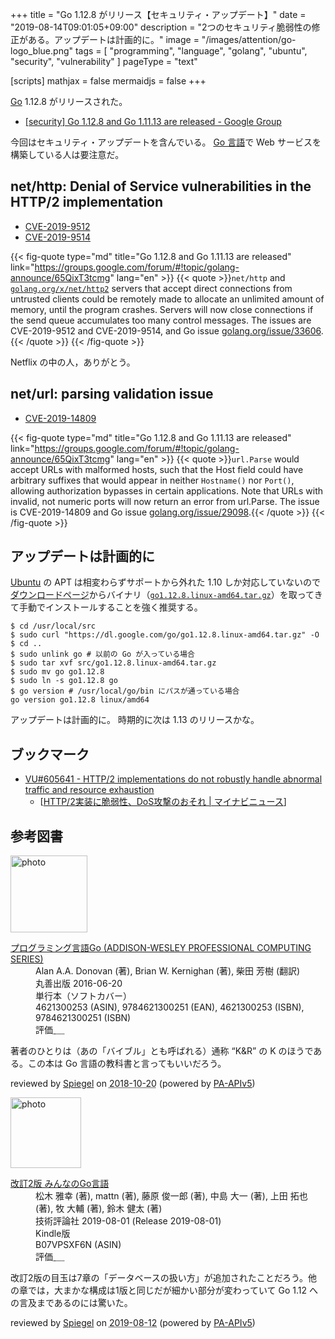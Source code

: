 +++
title = "Go 1.12.8 がリリース【セキュリティ・アップデート】"
date =  "2019-08-14T09:01:05+09:00"
description = "2つのセキュリティ脆弱性の修正がある。アップデートは計画的に。"
image = "/images/attention/go-logo_blue.png"
tags  = [ "programming", "language", "golang", "ubuntu", "security", "vulnerability" ]
pageType = "text"

[scripts]
  mathjax = false
  mermaidjs = false
+++

[Go] 1.12.8 がリリースされた。

- [[security] Go 1.12.8 and Go 1.11.13 are released - Google Group](https://groups.google.com/forum/#!topic/golang-announce/65QixT3tcmg)

今回はセキュリティ・アップデートを含んでいる。
[Go 言語]で Web サービスを構築している人は要注意だ。

## net/http: Denial of Service vulnerabilities in the HTTP/2 implementation

- [CVE-2019-9512](https://nvd.nist.gov/vuln/detail/CVE-2019-9512)
- [CVE-2019-9514](https://nvd.nist.gov/vuln/detail/CVE-2019-9514)

{{< fig-quote type="md" title="Go 1.12.8 and Go 1.11.13 are released" link="https://groups.google.com/forum/#!topic/golang-announce/65QixT3tcmg" lang="en" >}}
{{< quote >}}`net/http` and [`golang.org/x/net/http2`](http://golang.org/x/net/http2) servers that accept direct connections from untrusted clients could be remotely made to allocate an unlimited amount of memory, until the program crashes. Servers will now close connections if the send queue accumulates too many control messages.
The issues are CVE-2019-9512 and CVE-2019-9514, and Go issue [golang.org/issue/33606](https://golang.org/issue/33606).{{< /quote >}}
{{< /fig-quote >}}

Netflix の中の人，ありがとう。

## net/url: parsing validation issue

- [CVE-2019-14809](https://nvd.nist.gov/vuln/detail/CVE-2019-14809)

{{< fig-quote type="md" title="Go 1.12.8 and Go 1.11.13 are released" link="https://groups.google.com/forum/#!topic/golang-announce/65QixT3tcmg" lang="en" >}}
{{< quote >}}`url.Parse` would accept URLs with malformed hosts, such that the Host field could have arbitrary suffixes that would appear in neither `Hostname()` nor `Port()`, allowing authorization bypasses in certain applications. Note that URLs with invalid, not numeric ports will now return an error from url.Parse.
The issue is CVE-2019-14809 and Go issue [golang.org/issue/29098](https://golang.org/issue/29098).{{< /quote >}}
{{< /fig-quote >}}

## アップデートは計画的に

[Ubuntu] の APT は相変わらずサポートから外れた 1.10 しか対応していないので[ダウンロードページ](https://golang.org/dl/ "Downloads - The Go Programming Language")からバイナリ（[`go1.12.8.linux-amd64.tar.gz`](https://dl.google.com/go/go1.12.8.linux-amd64.tar.gz)）を取ってきて手動でインストールすることを強く推奨する。

```text
$ cd /usr/local/src
$ sudo curl "https://dl.google.com/go/go1.12.8.linux-amd64.tar.gz" -O
$ cd ..
$ sudo unlink go # 以前の Go が入っている場合
$ sudo tar xvf src/go1.12.8.linux-amd64.tar.gz
$ sudo mv go go1.12.8
$ sudo ln -s go1.12.8 go
$ go version # /usr/local/go/bin にパスが通っている場合
go version go1.12.8 linux/amd64
```

アップデートは計画的に。
時期的に次は 1.13 のリリースかな。

[Go]: https://golang.org/ "The Go Programming Language"
[Go 言語]: https://golang.org/ "The Go Programming Language"
[Ubuntu]: https://www.ubuntu.com/ "The leading operating system for PCs, IoT devices, servers and the cloud | Ubuntu"

## ブックマーク

- [VU#605641 - HTTP/2 implementations do not robustly handle abnormal traffic and resource exhaustion](https://www.kb.cert.org/vuls/id/605641/)
    - [[HTTP/2実装に脆弱性、DoS攻撃のおそれ | マイナビニュース](https://news.mynavi.jp/article/20190816-877630/)]

## 参考図書

<div class="hreview">
  <div class="photo"><a class="item url" href="https://www.amazon.co.jp/dp/4621300253?tag=baldandersinf-22&linkCode=ogi&th=1&psc=1"><img src="https://m.media-amazon.com/images/I/41meaSLNFfL._SL160_.jpg" width="123" alt="photo"></a></div>
  <dl class="fn">
    <dt><a href="https://www.amazon.co.jp/dp/4621300253?tag=baldandersinf-22&linkCode=ogi&th=1&psc=1">プログラミング言語Go (ADDISON-WESLEY PROFESSIONAL COMPUTING SERIES)</a></dt>
    <dd>Alan A.A. Donovan (著), Brian W. Kernighan (著), 柴田 芳樹 (翻訳)</dd>
    <dd>丸善出版 2016-06-20</dd>
    <dd>単行本（ソフトカバー）</dd>
    <dd>4621300253 (ASIN), 9784621300251 (EAN), 4621300253 (ISBN), 9784621300251 (ISBN)</dd>
    <dd>評価<abbr class="rating fa-sm" title="5">&nbsp;<i class="fas fa-star"></i>&nbsp;<i class="fas fa-star"></i>&nbsp;<i class="fas fa-star"></i>&nbsp;<i class="fas fa-star"></i>&nbsp;<i class="fas fa-star"></i></abbr></dd>
  </dl>
  <p class="description">著者のひとりは（あの「バイブル」とも呼ばれる）通称 “K&amp;R” の K のほうである。この本は Go 言語の教科書と言ってもいいだろう。</p>
  <p class="powered-by">reviewed by <a href='#maker' class='reviewer'>Spiegel</a> on <abbr class="dtreviewed" title="2018-10-20">2018-10-20</abbr> (powered by <a href="https://affiliate.amazon.co.jp/assoc_credentials/home">PA-APIv5</a>)</p>
</div>

<div class="hreview">
  <div class="photo"><a class="item url" href="https://www.amazon.co.jp/dp/B07VPSXF6N?tag=baldandersinf-22&linkCode=ogi&th=1&psc=1"><img src="https://m.media-amazon.com/images/I/51jif840ScL._SL160_.jpg" width="113" alt="photo"></a></div>
  <dl class="fn">
    <dt><a href="https://www.amazon.co.jp/dp/B07VPSXF6N?tag=baldandersinf-22&linkCode=ogi&th=1&psc=1">改訂2版 みんなのGo言語</a></dt>
    <dd>松木 雅幸 (著), mattn (著), 藤原 俊一郎 (著), 中島 大一 (著), 上田 拓也 (著), 牧 大輔 (著), 鈴木 健太 (著)</dd>
    <dd>技術評論社 2019-08-01 (Release 2019-08-01)</dd>
    <dd>Kindle版</dd>
    <dd>B07VPSXF6N (ASIN)</dd>
    <dd>評価<abbr class="rating fa-sm" title="4">&nbsp;<i class="fas fa-star"></i>&nbsp;<i class="fas fa-star"></i>&nbsp;<i class="fas fa-star"></i>&nbsp;<i class="fas fa-star"></i>&nbsp;<i class="far fa-star"></i></abbr></dd>
  </dl>
  <p class="description">改訂2版の目玉は7章の「データベースの扱い方」が追加されたことだろう。他の章では，大まかな構成は1版と同じだが細かい部分が変わっていて Go 1.12 への言及まであるのには驚いた。</p>
  <p class="powered-by">reviewed by <a href='#maker' class='reviewer'>Spiegel</a> on <abbr class="dtreviewed" title="2019-08-12">2019-08-12</abbr> (powered by <a href="https://affiliate.amazon.co.jp/assoc_credentials/home">PA-APIv5</a>)</p>
</div>
